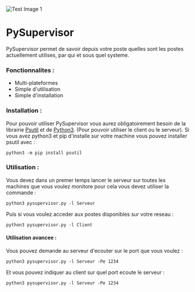 ![Test Image 1](3DTest.png)

# PySupervisor

PySupervisor permet de savoir depuis votre poste quelles sont les postes actuellement utilises, par qui et sous quel systeme.

### Fonctionnalites :

- Multi-plateformes
- Simple d'utilisation
- Simple d'installation


### Installation :
Pour pouvoir utiliser PySupervisor vous aurez obligatoirement besoin de la librairie [Psutil](https://psutil.readthedocs.io/en/latest/#)
 et de [Python3](https://www.python.org/download/releases/3.0/). (Pour pouvoir utiliser le client ou le serveur).
Si vous avez python3 et pip d'installe sur votre machine vous pouvez installer psutil avec :
```
python3 -m pip install psutil
```

### Utilisation :
Vous devez dans un premer temps lancer le serveur sur toutes les machines que vous voulez monitore pour cela vous devez utiliser la commande :
```
python3 pysupervisor.py -l Serveur
```
Puis si vous voulez acceder aux postes disponibles sur votre reseau :
```
python3 pysupervisor.py -l Client
```

#### Utilisation avancee :
Vous pouvez demande au serveur d'ecouter sur le port que vous voulez :
```
python3 pysupervisor.py -l Serveur -Pe 1234
```
Et vous pouvez indiquer au client sur quel  port ecoute le serveur :
```
python3 pysupervisor.py -l Serveur -Pe 1234
```
